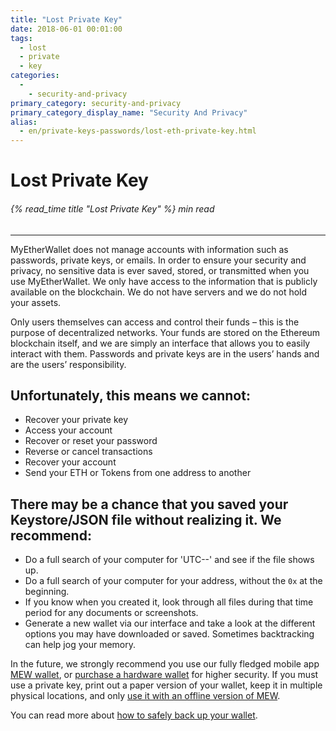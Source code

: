 ```yaml
---
title: "Lost Private Key"
date: 2018-06-01 00:01:00
tags:
  - lost
  - private
  - key
categories:
  - 
    - security-and-privacy
primary_category: security-and-privacy
primary_category_display_name: "Security And Privacy"
alias:
  - en/private-keys-passwords/lost-eth-private-key.html
---
```


# **Lost Private Key**

###### {% read_time title "Lost Private Key" %} min read

* * *

MyEtherWallet does not manage accounts with information such as passwords, private keys, or emails. In order to ensure your security and privacy, no sensitive data is ever saved, stored, or transmitted when you use MyEtherWallet. We only have access to the information that is publicly available on the blockchain. We do not have servers and we do not hold your assets.

Only users themselves can access and control their funds – this is the purpose of decentralized networks. Your funds are stored on the Ethereum blockchain itself, and we are simply an interface that allows you to easily interact with them. Passwords and private keys are in the users’ hands and are the users’ responsibility.

## **Unfortunately, this means we cannot:**

-   Recover your private key
-   Access your account
-   Recover or reset your password
-   Reverse or cancel transactions
-   Recover your account
-   Send your ETH or Tokens from one address to another

## **There may be a chance that you saved your Keystore/JSON file without realizing it. We recommend:**

-   Do a full search of your computer for 'UTC--' and see if the file shows up.
-   Do a full search of your computer for your address, without the `0x` at the beginning.
-   If you know when you created it, look through all files during that time period for any documents or screenshots.
-   Generate a new wallet via our interface and take a look at the different options you may have downloaded or saved. Sometimes backtracking can help jog your memory.

In the future, we strongly recommend you use our fully fledged mobile app [MEW wallet](/@@@@@@/mewwallet/mewwallet-user-guide/), or [purchase a hardware wallet](/@@@@@@/hardware-wallets/using-ledger-with-mew/) for higher security. If you must use a private key, print out a paper version of your wallet, keep it in multiple physical locations, and only [use it with an offline version of MEW](/@@@@@@/offline/offline-mew-looks-weird/).

You can read more about [how to safely back up your wallet](/@@@@@@/mewconnect/mewconnect-101-recover/).
